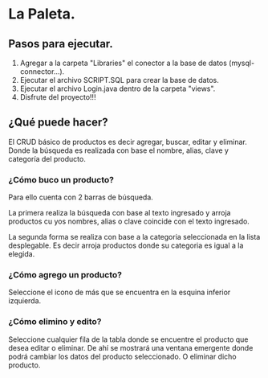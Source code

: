 # La Paleta.
## Pasos para ejecutar.
1. Agregar a la carpeta "Libraries" el conector a la base de datos 
   (mysql-connector...).
2. Ejecutar el archivo SCRIPT.SQL para crear la base de datos.
3. Ejecutar el archivo Login.java dentro de la carpeta "views".
4. Disfrute del proyecto!!!

## ¿Qué puede hacer?
El CRUD básico de productos es decir agregar, buscar, editar y eliminar. Donde
la búsqueda es realizada con base el nombre, alias, clave y categoría del producto.

### ¿Cómo buco un producto?
Para ello cuenta con 2 barras de búsqueda.

La primera realiza la búsqueda con base al texto ingresado y arroja productos cu
yos nombres, alias o clave coincide con el texto ingresado.

La segunda forma se realiza con base a la categoria seleccionada en la lista 
desplegable. Es decir arroja productos donde su categoria es igual a la elegida. 


### ¿Cómo agrego un producto?
Seleccione el icono de más que se encuentra en la esquina inferior izquierda.

### ¿Cómo elimino y edito?
Seleccione cualquier fila de la tabla donde se encuentre el producto que desea
editar o eliminar. De ahí se mostrará una ventana emergente donde podrá cambiar
los datos del producto seleccionado. O eliminar dicho producto.